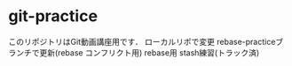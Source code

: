 # git-practice
このリポジトリはGit動画講座用です．
ローカルリポで変更
rebase-practiceブランチで更新(rebase コンフリクト用)
rebase用
stash練習(トラック済)
